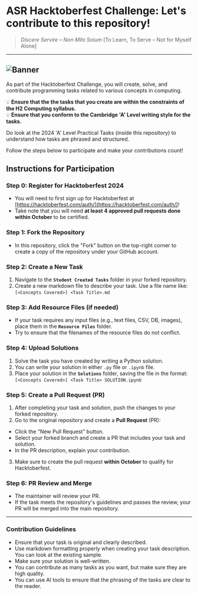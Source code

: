 # ASR Hacktoberfest Challenge: Let's contribute to this repository!
>*Discere Servire – Non Mihi Solum* [To Learn, To Serve – Not for Myself Alone]

---
![Banner](https://hacktoberfest.com/_next/static/media/opengraph.9dc60c9d.png)
---

As part of the Hacktoberfest Challenge, you will create, solve, and contribute programming tasks related to various concepts in computing. 

💡 **Ensure that the the tasks that you create are within the constraints of the H2 Computing syllabus.**\
💡 **Ensure that you conform to the Cambridge 'A' Level writing style for the tasks.**

Do look at the 2024 'A' Level Practical Tasks (inside this repository) to understand how tasks are phrased and structured.



Follow the steps below to participate and make your contributions count!

## Instructions for Participation

### Step 0: Register for Hacktoberfest 2024
- You will need to first sign up for Hacktoberfest at [https://hacktoberfest.com/auth/](https://hacktoberfest.com/auth/)!
- Take note that you will need **at least 4 approved pull requests done within October** to be certified.


### Step 1: Fork the Repository
- In this repository, click the "Fork" button on the top-right corner to create a copy of the repository under your GitHub account.

### Step 2: Create a New Task
1. Navigate to the **`Student Created Tasks`** folder in your forked repository.
2. Create a new markdown file to describe your task. Use a file name like:
   `[<Concepts Covered>] <Task Title>.md`

### Step 3: Add Resource Files (if needed)
- If your task requires any input files (e.g., text files, CSV, DB, images), place them in the **`Resource Files`** folder.
- Try to ensure that the filenames of the resource files do not conflict.

### Step 4: Upload Solutions
1. Solve the task you have created by writing a Python solution.
2. You can write your solution in either `.py` file or `.ipynb` file.
3. Place your solution in the **`Solutions`** folder, saving the file in the format:
   `[<Concepts Covered>] <Task Title> SOLUTION.ipynb`

### Step 5: Create a Pull Request (PR)
1. After completing your task and solution, push the changes to your forked repository.
2. Go to the original repository and create a **Pull Request** (PR):
- Click the "New Pull Request" button.
- Select your forked branch and create a PR that includes your task and solution.
- In the PR description, explain your contribution.

3. Make sure to create the pull request **within October** to qualify for Hacktoberfest.

### Step 6: PR Review and Merge
- The maintainer will review your PR.
- If the task meets the repository's guidelines and passes the review, your PR will be merged into the main repository.

---

### Contribution Guidelines
- Ensure that your task is original and clearly described.
- Use markdown formatting properly when creating your task description. You can look at the existing sample.
- Make sure your solution is well-written.
- You can contribute as many tasks as you want, but make sure they are high quality.
- You can use AI tools to ensure that the phrasing of the tasks are clear to the reader.
